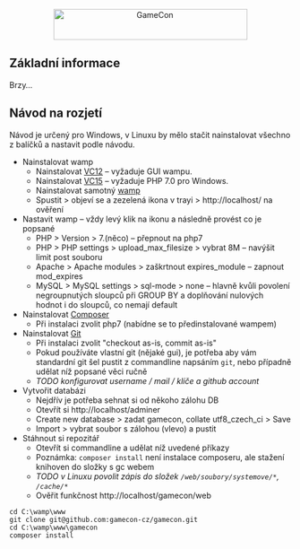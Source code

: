 
<p align="center"><a href="http://gamecon.cz" target="_blank"><img width="346" height="55" src="http://gamecon.cz/soubory/styl/logo.png" alt="GameCon"></a></p>

## Základní informace

Brzy…

## Návod na rozjetí

Návod je určený pro Windows, v Linuxu by mělo stačit nainstalovat všechno z balíčků a nastavit podle návodu.

- Nainstalovat wamp
  - Nainstalovat [VC12](https://www.microsoft.com/en-us/download/details.aspx?id=30679) – vyžaduje GUI wampu.
  - Nainstalovat [VC15](https://www.microsoft.com/en-us/download/details.aspx?id=48145) – vyžaduje PHP 7.0 pro Windows.
  - Nainstalovat samotný [wamp](http://www.wampserver.com/en/)
  - Spustit > objeví se a zezelená ikona v trayi > http://localhost/ na ověření
- Nastavit wamp – vždy levý klik na ikonu a následně provést co je popsané
  - PHP > Version > 7.(něco) – přepnout na php7
  - PHP > PHP settings > upload_max_filesize > vybrat 8M – navýšit limit post souboru
  - Apache > Apache modules > zaškrtnout expires_module – zapnout mod_expires
  - MySQL > MySQL settings > sql-mode > none – hlavně kvůli povolení negroupnutých sloupců při GROUP BY a doplňování nulových hodnot i do sloupců, co nemají default
- Nainstalovat [Composer](https://getcomposer.org/download/)
  - Při instalaci zvolit php7 (nabídne se to předinstalované wampem)
- Nainstalovat [Git](https://git-scm.com/downloads)
  - Při instalaci zvolit "checkout as-is, commit as-is"
  - Pokud používáte vlastní git (nějaké gui), je potřeba aby vám standardní git šel pustit z commandline napsáním `git`, nebo případně udělat níž popsané věci ručně
  - _TODO konfigurovat username / mail / klíče a github account_
- Vytvořit databázi
  - Nejdřív je potřeba sehnat si od někoho zálohu DB
  - Otevřít si http://localhost/adminer
  - Create new database > zadat gamecon, collate utf8_czech_ci > Save
  - Import > vybrat soubor s zálohou (vlevo) a pustit
- Stáhnout si repozitář
  - Otevřít si commandline a udělat níž uvedené příkazy
  - Poznámka: `composer install` není instalace composeru, ale stažení knihoven do složky s gc webem
  - _TODO v Linuxu povolit zápis do složek `/web/soubory/systemove/*`, `/cache/*`_
  - Ověřit funkčnost http://localhost/gamecon/web

```
cd C:\wamp\www
git clone git@github.com:gamecon-cz/gamecon.git
cd C:\wamp\www\gamecon
composer install
```
